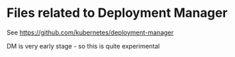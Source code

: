 
# Files related to Deployment Manager


See https://github.com/kubernetes/deployment-manager

DM is very early stage - so this is quite experimental

